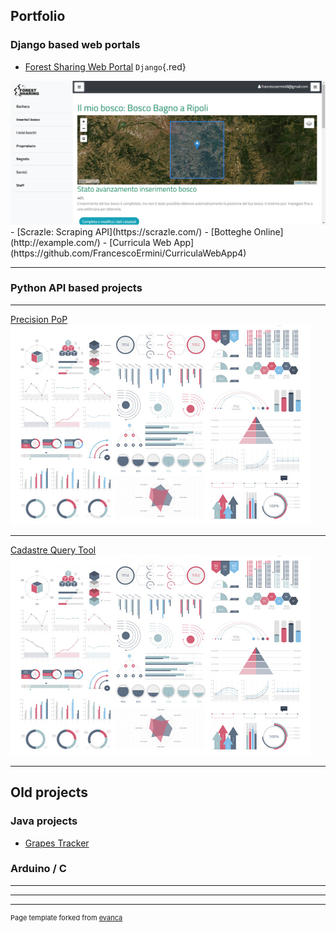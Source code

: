 ## Portfolio

### Django based web portals

- [Forest Sharing Web Portal](https://network.forestsharing.it)
`Django`{.red}
<img src="images/forest_sharing.PNG?raw=true"/>
- [Scrazle: Scraping API](https://scrazle.com/)
- [Botteghe Online](http://example.com/)
- [Curricula Web App](https://github.com/FrancescoErmini/CurriculaWebApp4)

---

### Python API based projects

---
[Precision PoP](/pdf/sample_presentation.pdf)
<img src="images/dummy_thumbnail.jpg?raw=true"/>

---
[Cadastre Query Tool](http://example.com/)
<img src="images/dummy_thumbnail.jpg?raw=true"/>

---
## Old projects

### Java projects
- [Grapes Tracker](http://example.com/)

### Arduino / C

---

---




---
<p style="font-size:11px">Page template forked from <a href="https://github.com/evanca/quick-portfolio">evanca</a></p>
<!-- Remove above link if you don't want to attibute -->
